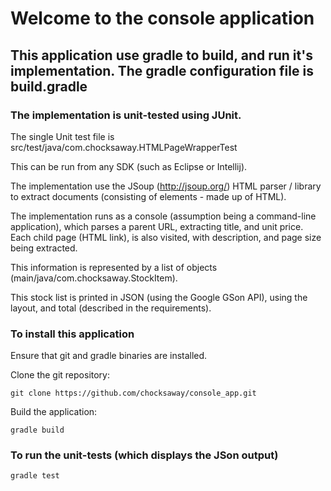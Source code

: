 # Welcome to the console application

## This application use gradle to build, and run it's implementation.  The gradle configuration file is build.gradle

### The implementation is unit-tested using JUnit.  
The single Unit test file is src/test/java/com.chocksaway.HTMLPageWrapperTest

This can be run from any SDK (such as Eclipse or Intellij).

The implementation use the JSoup (http://jsoup.org/) HTML parser / library to extract documents (consisting of elements - made up of HTML).

The implementation runs as a console (assumption being a command-line application), which parses a parent URL,
extracting title, and unit price.  Each child page (HTML link), is also visited, with description, and page size being extracted.
  
This information is represented by a list of objects (main/java/com.chocksaway.StockItem). 

This stock list is printed in JSON (using the Google GSon API), using the layout, and total (described in the requirements).

### To install this application

Ensure that git and gradle binaries are installed.

Clone the git repository:

    git clone https://github.com/chocksaway/console_app.git
    
Build the application:

    gradle build


### To run the unit-tests (which displays the JSon output)

    gradle test
    
    



 





